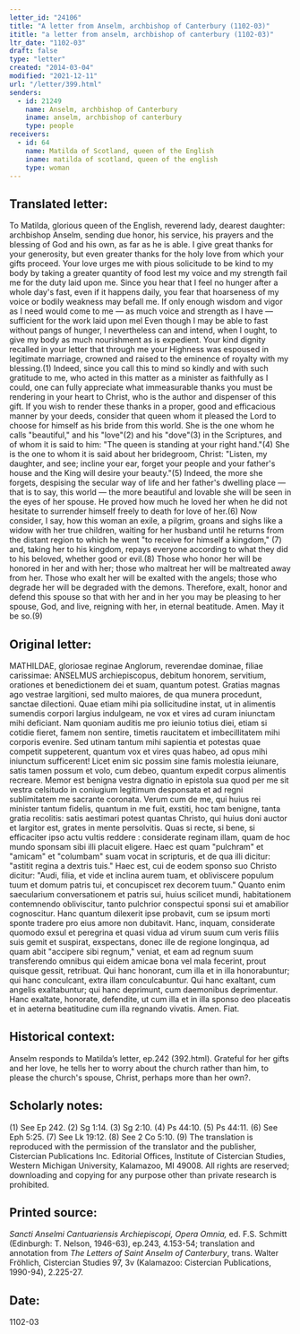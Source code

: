 ```yaml
---
letter_id: "24106"
title: "A letter from Anselm, archbishop of Canterbury (1102-03)"
ititle: "a letter from anselm, archbishop of canterbury (1102-03)"
ltr_date: "1102-03"
draft: false
type: "letter"
created: "2014-03-04"
modified: "2021-12-11"
url: "/letter/399.html"
senders:
  - id: 21249
    name: Anselm, archbishop of Canterbury
    iname: anselm, archbishop of canterbury
    type: people
receivers:
  - id: 64
    name: Matilda of Scotland, queen of the English
    iname: matilda of scotland, queen of the english
    type: woman
---
```

<h2> Translated letter:</h2>To Matilda, glorious queen of the English, reverend lady, dearest daughter: archbishop Anselm, sending due honor, his service, his prayers and the blessing of God and his own, as far as he is able.
I give great thanks for your generosity, but even greater thanks for the holy love from which your gifts proceed. Your love urges me with pious solicitude to be kind to my body by taking a greater quantity of food lest my voice and my strength fail me for the duty laid upon me. Since you hear that I feel no hunger after a whole day's fast, even if it happens daily, you fear that hoarseness of my voice or bodily weakness may befall me. If only enough wisdom and vigor as I need would come to me — as much voice and strength as I have — sufficient for the work laid upon mel Even though I may be able to fast without pangs of hunger, I nevertheless can and intend, when I ought, to give my body as much nourishment as is expedient.
Your kind dignity recalled in your letter that through me your Highness was espoused in legitimate marriage, crowned and raised to the eminence of royalty with my blessing.(1) Indeed, since you call this to mind so kindly and with such gratitude to me, who acted in this matter as a minister as faithfully as I could, one can fully appreciate what immeasurable thanks you must be rendering in your heart to Christ, who is the author and dispenser of this gift.
If you wish to render these thanks in a proper, good and efficacious manner by your deeds, consider that queen whom it pleased the Lord to choose for himself as his bride from this world. She is the one whom he calls "beautiful," and his "love"(2) and his "dove"(3) in the Scriptures, and of whom it is said to him: "The queen is standing at your right hand."(4) She is the one to whom it is said about her bridegroom, Christ: "Listen, my daughter, and see; incline your ear, forget your people and your father's house and the King will desire your beauty."(5) Indeed, the more she forgets, despising the secular way of life and her father's dwelling place — that is to say, this world — the more beautiful and lovable she will be seen in the eyes of her spouse. He proved how much he loved her when he did not hesitate to surrender himself freely to death for love of her.(6) Now consider, I say, how this woman an exile, a pilgrim, groans and sighs like a widow with her true children, waiting for her husband until he returns from the distant region to which he went "to receive for himself a kingdom," (7) and, taking her to his kingdom, repays everyone according to what they did to his beloved, whether good or evil.(8) Those who honor her will be honored in her and with her; those who maltreat her will be maltreated away from her. Those who exalt her will be exalted with the angels; those who degrade her will be degraded with the demons. Therefore, exalt, honor and defend this spouse so that with her and in her you may be pleasing to her spouse, God, and live, reigning with her, in eternal beatitude. Amen. May it be so.(9)
<h2 class="mt-4"> Original letter:</h2>MATHILDAE, gloriosae reginae Anglorum, reverendae dominae, filiae carissimae: ANSELMUS archiepiscopus, debitum honorem, servitium, orationes et benedictionem dei et suam, quantum potest.
Gratias magnas ago vestrae largitioni, sed multo maiores, de qua munera procedunt, sanctae dilectioni. Quae etiam mihi pia sollicitudine instat, ut in alimentis sumendis corpori largius indulgeam, ne vox et vires ad curam iniunctam mihi deficiant. Nam quoniam auditis me pro ieiunio totius diei, etiam si cotidie fieret, famem non sentire, timetis raucitatem et imbecillitatem mihi corporis evenire. Sed utinam tantum mihi sapientia et potestas quae competit suppeterent, quantum vox et vires quas habeo, ad opus mihi iniunctum sufficerent!  Licet enim sic possim sine famis molestia ieiunare, satis tamen possum et volo, cum debeo, quantum expedit corpus alimentis recreare.
Memor est benigna vestra dignatio in epistola sua quod per me sit vestra celsitudo in coniugium legitimum desponsata et ad regni sublimitatem me sacrante coronata. Verum cum de me, qui huius rei minister tantum fidelis, quantum in me fuit, exstiti, hoc tam benigne, tanta gratia recolitis:  satis aestimari potest quantas Christo, qui huius doni auctor et largitor est, grates in mente persolvitis.
Quas si recte, si bene, si efficaciter ipso actu vultis reddere : considerate reginam illam, quam de hoc mundo sponsam sibi illi placuit eligere. Haec est quam "pulchram" et "amicam" et "columbam" suam vocat in scripturis, et de qua illi dicitur: "astitit regina a dextris tuis." Haec est, cui de eodem sponso suo Christo dicitur: "Audi, filia, et vide et inclina aurem tuam, et obliviscere populum tuum et domum patris tui, et concupiscet rex decorem tuum." Quanto enim saecularium conversationem et patris sui, huius scilicet mundi, habitationem contemnendo obliviscitur, tanto pulchrior conspectui sponsi sui et amabilior cognoscitur. Hanc quantum dilexerit ipse probavit, cum se ipsum morti sponte tradere pro eius amore non dubitavit. Hanc, inquam, considerate quomodo exsul et peregrina et quasi vidua ad virum suum cum veris filiis suis gemit et suspirat, exspectans, donec ille de regione longinqua, ad quam abit "accipere sibi regnum," veniat, et eam ad regnum suum transferendo omnibus qui eidem amicae bona vel mala fecerint, prout quisque gessit, retribuat. Qui hanc honorant, cum illa et in illa honorabuntur; qui hanc conculcant, extra illam conculcabuntur. Qui hanc exaltant, cum angelis exaltabuntur; qui hanc deprimunt, cum daemonibus deprimentur. Hanc exaltate, honorate, defendite, ut cum illa et in illa sponso deo placeatis et in aeterna beatitudine cum illa regnando vivatis. Amen. Fiat.
<h2 class="mt-4"> Historical context:</h2>Anselm responds to Matilda’s letter, ep.242 (392.html).  Grateful for her gifts and her love, he tells her to worry about the church rather than him, to please the church's spouse, Christ, perhaps more than her own?.
<h2 class="mt-4"> Scholarly notes:</h2>(1) See Ep 242.
(2) Sg 1:14.
(3) Sg 2:10.
(4) Ps 44:10.
(5) Ps 44:11.
(6) See Eph 5:25.
(7) See Lk 19:12.
(8) See 2 Co 5:10.
(9) The translation is reproduced with the permission of the translator and the publisher, Cistercian Publications Inc. Editorial Offices, Institute of Cistercian Studies, Western Michigan University, Kalamazoo, MI 49008.  All rights are reserved; downloading and copying for any purpose other than private research is prohibited.
<h2 class="mt-4"> Printed source:</h2><p><em>Sancti Anselmi Cantuariensis Archiepiscopi, Opera Omnia,</em> ed. F.S. Schmitt (Edinburgh: T. Nelson, 1946-63), ep.243, 4.153-54; translation and annotation from <em>The Letters of Saint Anselm of Canterbury</em>, trans. Walter Fröhlich, Cistercian Studies 97, 3v (Kalamazoo: Cistercian Publications, 1990-94), 2.225-27.</p><h2 class="mt-4"> Date:</h2>1102-03